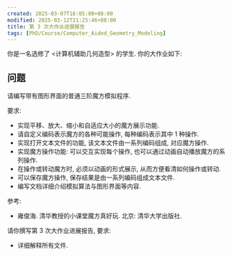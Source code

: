 ```yaml
---
created: 2025-03-07T16:05:00+08:00
modified: 2025-03-12T21:25:46+08:00
title: 第 3 次大作业进展报告
tags: [PhD/Course/Computer_Aided_Geometry_Modeling]
---
```


你是一名选修了 <计算机辅助几何造型> 的学生. 你的大作业如下:

## 问题

请编写带有图形界面的普通三阶魔方模拟程序.

要求:
- 实现平移、放大、缩小和自适应大小的魔方展示功能.
- 请自定义编码表示魔方的各种可能操作, 每种编码表示其中 1 种操作.
- 实现打开文本文件的功能, 该文本文件由一系列编码组成, 对应魔方操作.
- 实现魔方操作功能: 可以交互实现每个操作, 也可以通过动画自动播放魔方的系列操作.
- 在操作或转动魔方时, 必须以动画的形式展示, 从而方便看清如何操作或转动.
- 可以保存魔方操作, 保存结果是由一系列编码组成文本文件.
- 编写文档详细介绍模拟算法与图形界面等内容.

参考:
- 雍俊海. 清华教授的小课堂魔方真好玩. 北京: 清华大学出版社.

请你撰写第 3 次大作业进展报告, 要求:
- 详细解释所有文件.

